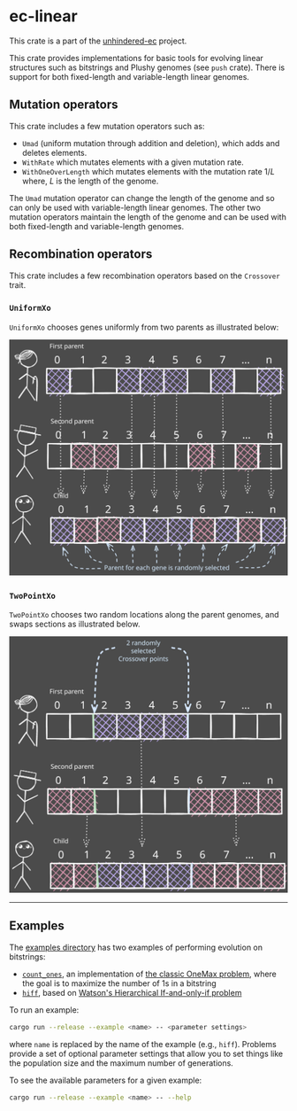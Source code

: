 # ec-linear

This crate is a part of the [unhindered-ec](https://unhindered.ec) project.

This crate provides implementations for basic tools for evolving
linear structures such as bitstrings and Plushy genomes (see `push`
crate). There is support for both fixed-length and variable-length
linear genomes.

## Mutation operators

This crate includes a few mutation operators such as:

- `Umad` (uniform mutation through addition and deletion), which adds and deletes elements.
- `WithRate` which mutates elements with a given mutation rate.
- `WithOneOverLength` which mutates elements with the mutation rate $1/L$ where, $L$ is the length of the genome.

The `Umad` mutation operator can change the length of the genome and so can only be used with variable-length linear genomes. The other two
mutation operators maintain the length of the genome and can be used
with both fixed-length and variable-length genomes.

## Recombination operators

This crate includes a few recombination operators based on the
`Crossover` trait.

### `UniformXo`

`UniformXo` chooses genes uniformly from two parents as illustrated below:

![Illustration of uniform crossover](../../images/UniformCrossover.svg.excalidraw.svg)

### `TwoPointXo`

`TwoPointXo` chooses two random locations along the parent genomes, and swaps sections as illustrated below.

![Illustration of two-point crossover](../../images/Two_point_crossover.svg)

---

## Examples

The [examples directory](examples/) has two examples of performing
evolution on bitstrings:

- [`count_ones`](examples/count_ones/main.rs), an implementation of
  [the classic OneMax problem](https://schlosserpg.github.io/Heuristic/benchmark.html#onemax-problem),
  where the goal is to maximize the number of 1s in a bitstring
- [`hiff`](examples/hiff/main.rs), based on [Watson's Hierarchical If-and-only-if problem](https://doi.org/10.1109/CEC.1999.782647)

To run an example:

```bash
cargo run --release --example <name> -- <parameter settings>
```

where `name` is replaced by the name of the example (e.g., `hiff`).
Problems provide a set of optional parameter settings that allow you to
set things like the population size and the maximum number of generations.

To see the available parameters for a given example:

```bash
cargo run --release --example <name> -- --help
```
